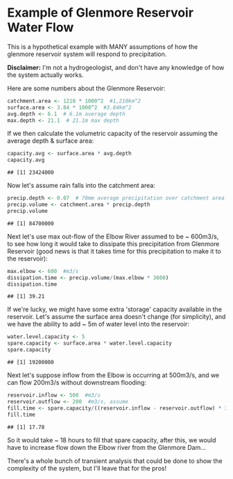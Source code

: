 Example of Glenmore Reservoir Water Flow
========================================================

This is a hypothetical example with MANY assumptions of how the glenmore reservoir system will respond to precipitation.

**Disclaimer:** I'm not a hydrogeologist, and don't have any knowledge of how the system actually works.

Here are some numbers about the Glenmore Reservoir:

```r
catchment.area <- 1210 * 1000^2  #1,210km^2
surface.area <- 3.84 * 1000^2  #3.84km^2
avg.depth <- 6.1  # 6.1m average depth
max.depth <- 21.1  # 21.1m max depth
```



If we then calculate the volumetric capacity of the reservoir assuming the average depth & surface area:

```r
capacity.avg <- surface.area * avg.depth
capacity.avg
```

```
## [1] 23424000
```


Now let's assume rain falls into the catchment area:

```r
precip.depth <- 0.07  # 70mm average precipitation over catchment area
precip.volume <- catchment.area * precip.depth
precip.volume
```

```
## [1] 84700000
```


Next let's use max out-flow of the Elbow River assumed to be ~ 600m3/s, to see how long it would take to dissipate
this precipitation from Glenmore Reservoir (good news is that it takes time for this precipitation to make it to the reservoir):

```r
max.elbow <- 600  #m3/s
dissipation.time <- precip.volume/(max.elbow * 3600)
dissipation.time
```

```
## [1] 39.21
```


If we're lucky, we might have some extra 'storage' capacity available in the reservoir. Let's assume the surface area
doesn't change (for simplicity), and we have the ability to add ~ 5m of water level into the reservoir:

```r
water.level.capacity <- 5
spare.capacity <- surface.area * water.level.capacity
spare.capacity
```

```
## [1] 19200000
```


Next let's suppose inflow from the Elbow is occurring at 500m3/s, and we can flow 200m3/s without downstream flooding:

```r
reservoir.inflow <- 500  #m3/s
reservoir.outflow <- 200  #m3/s, assume
fill.time <- spare.capacity/((reservoir.inflow - reservoir.outflow) * 3600)
fill.time
```

```
## [1] 17.78
```

So it would take ~ 18 hours to fill that spare capacity, after this, we would have to increase flow down the Elbow river from the Glenmore Dam... 

There's a whole bunch of transient analysis that could be done to show the complexity of the system, but I'll leave that for the pros!
